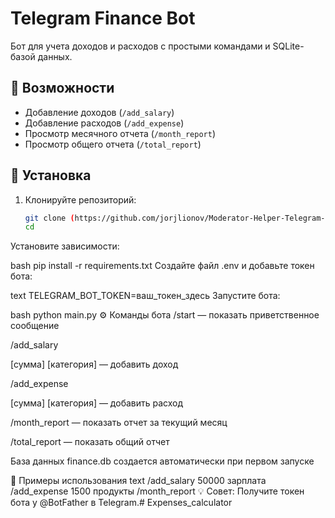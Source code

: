 # Telegram Finance Bot

Бот для учета доходов и расходов с простыми командами и SQLite-базой данных.

## 📌 Возможности
- Добавление доходов (`/add_salary`)
- Добавление расходов (`/add_expense`)
- Просмотр месячного отчета (`/month_report`)
- Просмотр общего отчета (`/total_report`)

## 🚀 Установка

1. Клонируйте репозиторий:
   ```bash
   git clone (https://github.com/jorjlionov/Moderator-Helper-Telegram-Bot.git)
   cd 
Установите зависимости:

bash
pip install -r requirements.txt
Создайте файл .env и добавьте токен бота:

text
TELEGRAM_BOT_TOKEN=ваш_токен_здесь
Запустите бота:

bash
python main.py
⚙️ Команды бота
/start — показать приветственное сообщение

/add_salary 

[сумма] [категория] — добавить доход

/add_expense 

[сумма] [категория] — добавить расход

/month_report — показать отчет за текущий месяц

/total_report — показать общий отчет

База данных finance.db создается автоматически при первом запуске

📝 Примеры использования
text
/add_salary 50000 зарплата
/add_expense 1500 продукты
/month_report
💡 Совет: Получите токен бота у @BotFather в Telegram.#   E x p e n s e s _ c a l c u l a t o r  
 